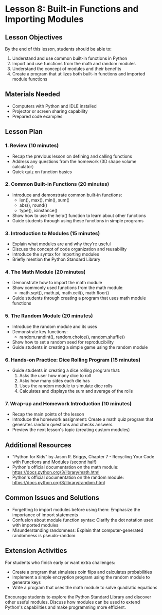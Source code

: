 # Lesson 8: Built-in Functions and Importing Modules

## Lesson Objectives
By the end of this lesson, students should be able to:
1. Understand and use common built-in functions in Python
2. Import and use functions from the math and random modules
3. Understand the concept of modules and their benefits
4. Create a program that utilizes both built-in functions and imported module functions

## Materials Needed
- Computers with Python and IDLE installed
- Projector or screen sharing capability
- Prepared code examples

## Lesson Plan

### 1. Review (10 minutes)
- Recap the previous lesson on defining and calling functions
- Address any questions from the homework (3D shape volume calculator)
- Quick quiz on function basics

### 2. Common Built-in Functions (20 minutes)
- Introduce and demonstrate common built-in functions:
  - len(), max(), min(), sum()
  - abs(), round()
  - type(), isinstance()
- Show how to use the help() function to learn about other functions
- Guide students through using these functions in simple programs

### 3. Introduction to Modules (15 minutes)
- Explain what modules are and why they're useful
- Discuss the concept of code organization and reusability
- Introduce the syntax for importing modules
- Briefly mention the Python Standard Library

### 4. The Math Module (20 minutes)
- Demonstrate how to import the math module
- Show commonly used functions from the math module:
  - math.sqrt(), math.pi, math.ceil(), math.floor()
- Guide students through creating a program that uses math module functions

### 5. The Random Module (20 minutes)
- Introduce the random module and its uses
- Demonstrate key functions:
  - random.randint(), random.choice(), random.shuffle()
- Show how to set a random seed for reproducibility
- Guide students in creating a simple game using the random module

### 6. Hands-on Practice: Dice Rolling Program (15 minutes)
- Guide students in creating a dice rolling program that:
  1. Asks the user how many dice to roll
  2. Asks how many sides each die has
  3. Uses the random module to simulate dice rolls
  4. Calculates and displays the sum and average of the rolls

### 7. Wrap-up and Homework Introduction (10 minutes)
- Recap the main points of the lesson
- Introduce the homework assignment: Create a math quiz program that generates random questions and checks answers
- Preview the next lesson's topic (creating custom modules)

## Additional Resources
- "Python for Kids" by Jason R. Briggs, Chapter 7 - Recycling Your Code with Functions and Modules (second half)
- Python's official documentation on the math module: https://docs.python.org/3/library/math.html
- Python's official documentation on the random module: https://docs.python.org/3/library/random.html

## Common Issues and Solutions
- Forgetting to import modules before using them: Emphasize the importance of import statements
- Confusion about module function syntax: Clarify the dot notation used with imported modules
- Misunderstanding randomness: Explain that computer-generated randomness is pseudo-random

## Extension Activities
For students who finish early or want extra challenges:
- Create a program that simulates coin flips and calculates probabilities
- Implement a simple encryption program using the random module to generate keys
- Write a program that uses the math module to solve quadratic equations

Encourage students to explore the Python Standard Library and discover other useful modules. Discuss how modules can be used to extend Python's capabilities and make programming more efficient.
